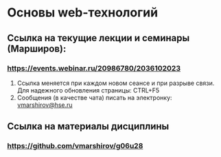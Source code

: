 
# Основы web-технологий
## Ссылка на текущие лекции и семинары (Марширов): 
### https://events.webinar.ru/20986780/2036102023
 1. Ссылка меняется при каждом новом сеансе и при разрыве связи. Для надежного обновления страницы: CTRL+F5
 2. Сообщения (в качестве чата) писать на электронку: vmarshirov@hse.ru

## Ссылка на материалы дисциплины 
### https://github.com/vmarshirov/g06u28

